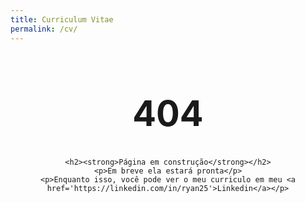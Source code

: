 ```yaml
---
title: Curriculum Vitae
permalink: /cv/
---
```


<div style="text-align:center;">
	<h1 style="font-size: 4em;">404</h1>

	<h2><strong>Página em construção</strong></h2>
	<p>Em breve ela estará pronta</p>
    <p>Enquanto isso, você pode ver o meu curriculo em meu <a href='https://linkedin.com/in/ryan25'>Linkedin</a></p>
</div>